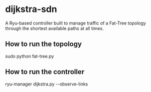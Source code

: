 # dijkstra-sdn
A Ryu-based controller built to manage traffic of a Fat-Tree topology through the shortest available paths at all times.

## How to run the topology
sudo python fat-tree.py

## How to run the controller
ryu-manager dijkstra.py --observe-links

